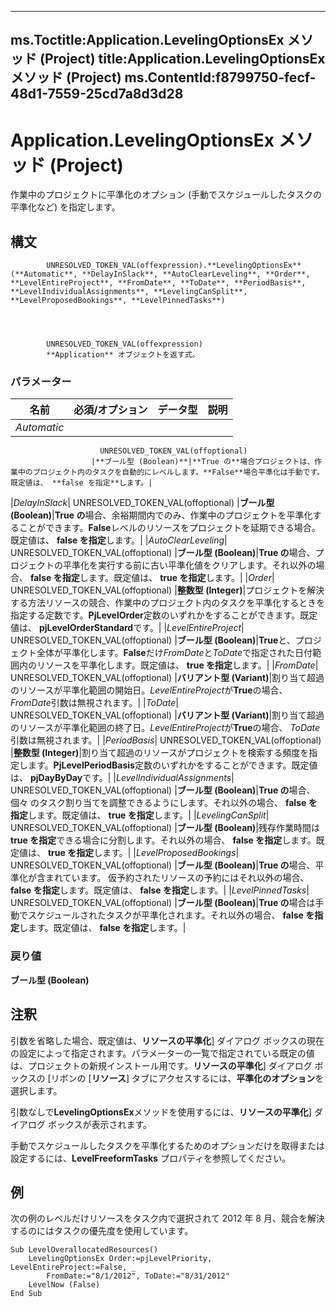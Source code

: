 

---
ms.Toctitle:Application.LevelingOptionsEx メソッド (Project)
title:Application.LevelingOptionsEx メソッド (Project)
ms.ContentId:f8799750-fecf-48d1-7559-25cd7a8d3d28
---
# Application.LevelingOptionsEx メソッド (Project)




作業中のプロジェクトに平準化のオプション (手動でスケジュールしたタスクの平準化など) を指定します。

## 構文

            UNRESOLVED_TOKEN_VAL(offexpression).**LevelingOptionsEx**(**Automatic**, **DelayInSlack**, **AutoClearLeveling**, **Order**, **LevelEntireProject**, **FromDate**, **ToDate**, **PeriodBasis**, **LevelIndividualAssignments**, **LevelingCanSplit**, **LevelProposedBookings**, **LevelPinnedTasks**)




            UNRESOLVED_TOKEN_VAL(offexpression)
            **Application** オブジェクトを返す式。

### パラメーター

|**名前**|**必須/オプション**|**データ型**|**説明**|
|---|---|---|---|
|*Automatic*|
                        UNRESOLVED_TOKEN_VAL(offoptional)
                      |**ブール型 (Boolean)**|**True の**場合プロジェクトは、作業中のプロジェクト内のタスクを自動的にレベルします。**False**場合平準化は手動です。既定値は、 **false を指定**します。|
|*DelayInSlack*|
                        UNRESOLVED_TOKEN_VAL(offoptional)
                      |**ブール型 (Boolean)**|**True の**場合、余裕期間内でのみ、作業中のプロジェクトを平準化することができます。**False**レベルのリソースをプロジェクトを延期できる場合。既定値は、 **false を指定**します。|
|*AutoClearLeveling*|
                        UNRESOLVED_TOKEN_VAL(offoptional)
                      |**ブール型 (Boolean)**|**True の**場合、プロジェクトの平準化を実行する前に古い平準化値をクリアします。それ以外の場合、 **false を指定**します。既定値は、 **true を指定**します。|
|*Order*|
                        UNRESOLVED_TOKEN_VAL(offoptional)
                      |**整数型 (Integer)**|プロジェクトを解決する方法リソースの競合、作業中のプロジェクト内のタスクを平準化するときを指定する定数です。**PjLevelOrder**定数のいずれかをすることができます。既定値は、 **pjLevelOrderStandard**です。|
|*LevelEntireProject*|
                        UNRESOLVED_TOKEN_VAL(offoptional)
                      |**ブール型 (Boolean)**|**True**と、プロジェクト全体が平準化します。**False**だけ*FromDate*と*ToDate*で指定された日付範囲内のリソースを平準化します。既定値は、 **true を指定**します。|
|*FromDate*|
                        UNRESOLVED_TOKEN_VAL(offoptional)
                      |**バリアント型 (Variant)**|割り当て超過のリソースが平準化範囲の開始日。*LevelEntireProject*が**True**の場合、 *FromDate*引数は無視されます。|
|*ToDate*|
                        UNRESOLVED_TOKEN_VAL(offoptional)
                      |**バリアント型 (Variant)**|割り当て超過のリソースが平準化範囲の終了日。*LevelEntireProject*が**True**の場合、 *ToDate*引数は無視されます。|
|*PeriodBasis*|
                        UNRESOLVED_TOKEN_VAL(offoptional)
                      |**整数型 (Integer)**|割り当て超過のリソースがプロジェクトを検索する頻度を指定します。**PjLevelPeriodBasis**定数のいずれかをすることができます。既定値は、 **pjDayByDay**です。|
|*LevelIndividualAssignments*|
                        UNRESOLVED_TOKEN_VAL(offoptional)
                      |**ブール型 (Boolean)**|**True の**場合、個々 のタスク割り当てを調整できるようにします。それ以外の場合、 **false を指定**します。既定値は、 **true を指定**します。|
|*LevelingCanSplit*|
                        UNRESOLVED_TOKEN_VAL(offoptional)
                      |**ブール型 (Boolean)**|残存作業時間は**true を指定**できる場合に分割します。それ以外の場合、 **false を指定**します。既定値は、 **true を指定**します。|
|*LevelProposedBookings*|
                        UNRESOLVED_TOKEN_VAL(offoptional)
                      |**ブール型 (Boolean)**|**True の**場合、平準化が含まれています。 仮予約されたリソースの予約にはそれ以外の場合、 **false を指定**します。既定値は、 **false を指定**します。|
|*LevelPinnedTasks*|
                        UNRESOLVED_TOKEN_VAL(offoptional)
                      |**ブール型 (Boolean)**|**True の**場合は手動でスケジュールされたタスクが平準化されます。それ以外の場合、 **false を指定**します。既定値は、 **false を指定**します。|



### 戻り値
**ブール型 (Boolean)**





## 注釈
引数を省略した場合、既定値は、**リソースの平準化**] ダイアログ ボックスの現在の設定によって指定されます。パラメーターの一覧で指定されている既定の値は、プロジェクトの新規インストール用です。**リソースの平準化**] ダイアログ ボックスの [リボンの [**リソース**] タブにアクセスするには、**平準化のオプション**を選択します。



引数なしで**LevelingOptionsEx**メソッドを使用するには、**リソースの平準化**] ダイアログ ボックスが表示されます。



手動でスケジュールしたタスクを平準化するためのオプションだけを取得または設定するには、**LevelFreeformTasks** プロパティを参照してください。



## 例
次の例のレベルだけリソースをタスク内で選択されて 2012 年 8 月、競合を解決するのにはタスクの優先度を使用しています。

```vba
Sub LevelOverallocatedResources() 
    LevelingOptionsEx Order:=pjLevelPriority, LevelEntireProject:=False, _ 
        FromDate:="8/1/2012", ToDate:="8/31/2012" 
    LevelNow (False) 
End Sub
```





